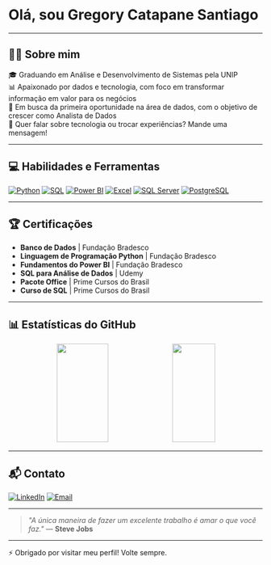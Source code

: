 # Olá, sou Gregory Catapane Santiago

---

## 🧑‍💻 Sobre mim

🎓 Graduando em Análise e Desenvolvimento de Sistemas pela UNIP  
📊 Apaixonado por dados e tecnologia, com foco em transformar informação em valor para os negócios  
🚀 Em busca da primeira oportunidade na área de dados, com o objetivo de crescer como Analista de Dados  
💭 Quer falar sobre tecnologia ou trocar experiências? Mande uma mensagem!

---

## 💻 Habilidades e Ferramentas

[![Python](https://img.shields.io/badge/Python-3776AB?logo=python&logoColor=white)](https://www.python.org/)
[![SQL](https://img.shields.io/badge/SQL-4479A1?logo=postgresql&logoColor=white)](https://www.sql.org/)
[![Power BI](https://img.shields.io/badge/Power_BI-F2C811?logo=powerbi&logoColor=black)](https://powerbi.microsoft.com/)
[![Excel](https://img.shields.io/badge/Excel-217346?logo=microsoft-excel&logoColor=white)](https://www.microsoft.com/en-us/microsoft-365/excel)
[![SQL Server](https://img.shields.io/badge/SQL_Server-CC2927?logo=microsoft-sql-server&logoColor=white)](https://www.microsoft.com/en-us/sql-server)
[![PostgreSQL](https://img.shields.io/badge/PostgreSQL-336791?logo=postgresql&logoColor=white)](https://www.postgresql.org/)

---

## 🏆 Certificações

- **Banco de Dados** | Fundação Bradesco  
- **Linguagem de Programação Python** | Fundação Bradesco  
- **Fundamentos do Power BI** | Fundação Bradesco  
- **SQL para Análise de Dados** | Udemy
- **Pacote Office** | Prime Cursos do Brasil
- **Curso de SQL** | Prime Cursos do Brasil

---

## 📊 Estatísticas do GitHub

<div align='center'>
   <img width="45%" height="195px" src="https://github-readme-stats.vercel.app/api?username=osantiagoo02&show_icons=true&count_private=true&title_color=80F7D4&icon_color=9d00ff&text_color=c9d1d9&bg_color=0d1117&border_color=fff0" />
   <img width="41%" height="195px" src="https://github-readme-stats.vercel.app/api/top-langs/?username=osantiagoo02&layout=compact&title_color=80F7D4&text_color=fff&bg_color=0d1117&border_color=fff0" />
</div>

---

## 📬 Contato

[![LinkedIn](https://img.shields.io/badge/LinkedIn-Gregory%20Catapane-0077B5?logo=linkedin&logoColor=white)](https://www.linkedin.com/in/gregorycatapane/)
[![Email](https://img.shields.io/badge/E--mail-catapane.santiago2002%40gmail.com-D14836?logo=gmail&logoColor=white)](mailto:catapane.santiago2002@gmail.com)

---

> _"A única maneira de fazer um excelente trabalho é amar o que você faz."_ — **Steve Jobs**

---

⚡ Obrigado por visitar meu perfil! Volte sempre.









